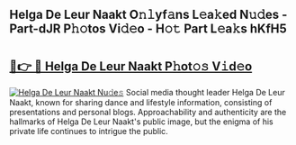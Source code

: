 ## Helga De Leur Naakt O𝚗𝚕yf𝚊ns L𝚎a𝚔ed N𝚞𝚍es - Part-dJR P𝚑𝚘tos Vi𝚍𝚎o - H𝚘𝚝 Part L𝚎a𝚔s hKfH5

# <h2><a href="http://kf9cm3.oniu.top/?m=Helga+De+Leur+Naakt">🔗👉 🔴 Helga De Leur Naakt P𝚑ot𝚘𝚜 V𝚒d𝚎o</a></h2>

[![Helga De Leur Naakt Nu𝚍e𝚜](https://i.imgur.com/0qMVB7G.gif)](http://kf9cm3.oniu.top/?m=Helga+De+Leur+Naakt)
Social media thought leader Helga De Leur Naakt, known for sharing dance and lifestyle information, consisting of presentations and personal blogs. Approachability and authenticity are the hallmarks of Helga De Leur Naakt's public image, but the enigma of his private life continues to intrigue the public.  
